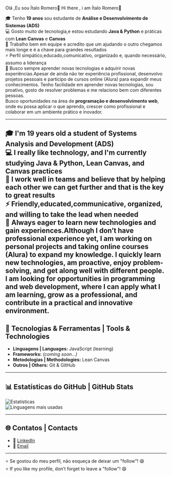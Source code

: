 Olá ,Eu sou Ítalo Romero👋
Hi there , i am Ítalo Romero👋


🎓 Tenho **19 anos**  sou estudante de **Análise e Desenvolvimento de Sistemas (ADS)**  
💻 Gosto muito de tecnologia,e estou estudando **Java & Python** e práticas com **Lean Canvas** e **Canvas**  
🤝 Trabalho bem em equipe e acredito que um ajudando o outro chegamos mais longe e é a chave para grandes resultados  
⚡ Perfil simpático,educado,comunicativo, organizado e, quando necessário, assumo a liderança  
🚀 Busco sempre aprender novas tecnologias e adquirir novas experiências.Apesar de ainda não ter experiência profissional, desenvolvo projetos pessoais e participo de cursos online (Alura) para expandir meus conhecimentos. Tenho facilidade em aprender novas tecnologias, sou proativo, gosto de resolver problemas e me relaciono bem com diferentes pessoas.  
Busco oportunidades na área de **programação e desenvolvimento web**, onde eu possa aplicar o que aprendo, crescer como profissional e colaborar em um ambiente prático e inovador.  

---

🎓 I'm **19 years old**  a student of **Systems Analysis and Development (ADS)**  
💻 I really like technology, and I'm currently studying **Java & Python**, **Lean Canvas**, and **Canvas** practices  
🤝 I work well in teams and believe that by helping each other we can get further and that is the key to great results  
⚡ Friendly,educated,communicative, organized, and willing to take the lead when needed  
🚀 Always eager to learn new technologies and gain experiences.Although I don’t have professional experience yet, I am working on personal projects and taking online courses (Alura) to expand my knowledge. I quickly learn new technologies, am proactive, enjoy problem-solving, and get along well with different people.  
I am looking for opportunities in **programming and web development**, where I can apply what I am learning, grow as a professional, and contribute in a practical and innovative environment.
---

## 🔧 Tecnologias & Ferramentas | Tools & Technologies  
- **Linguagens | Languages:** JavaScript (learning)  
- **Frameworks:** *(coming soon...)*  
- **Metodologias | Methodologies:** Lean Canvas  
- **Outros | Others:** Git & GitHub  

---

## 📊 Estatísticas do GitHub | GitHub Stats  
![Estatísticas](https://github-readme-stats.vercel.app/api?username=Italorsm&show_icons=true&theme=dracula)  
![Linguagens mais usadas](https://github-readme-stats.vercel.app/api/top-langs/?username=Italorsm&layout=compact&theme=dracula)  

---

## 🌐 Contatos | Contacts  

- 💼 [LinkedIn](https://www.linkedin.com/in/italoorsm)  
- 📧 [Email](mailto:italoorsm@gmail.com)   

---
⭐ Se gostou do meu perfil, não esqueça de deixar um "follow"! 😄  
⭐ If you like my profile, don’t forget to leave a "follow"! 😄
